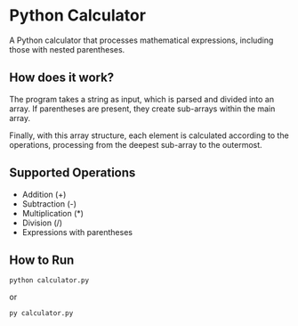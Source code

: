 # Python Calculator

A Python calculator that processes mathematical expressions, including those with nested parentheses.

## How does it work?
The program takes a string as input, which is parsed and divided into an array.
If parentheses are present, they create sub-arrays within the main array.

Finally, with this array structure, each element is calculated according to the operations, processing from the deepest sub-array to the outermost.


## Supported Operations

- Addition (+)
- Subtraction (-)
- Multiplication (*)
- Division (/)
- Expressions with parentheses

## How to Run

```
python calculator.py
```

or

```
py calculator.py
```